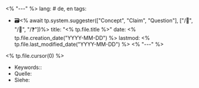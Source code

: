 <% "---" %>
lang: # de, en
tags:
  - 🗃<% await tp.system.suggester(["Concept", "Claim", "Question"], ["/💠", "/🌱", "/❓"])%>
title: "<% tp.file.title %>"
date: <% tp.file.creation_date("YYYY-MM-DD") %>
lastmod: <% tp.file.last_modified_date("YYYY-MM-DD") %>
<% "---" %>

<% tp.file.cursor(0) %>

- Keywords:: 
- Quelle: 
- Siehe: 